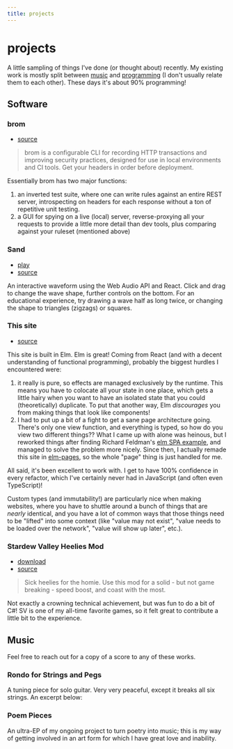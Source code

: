 ```yaml
---
title: projects
---
```


# projects

A little sampling of things I've done (or thought about) recently. My existing work is mostly split between [music](/projects#_Music) and [programming](/projects#_Software) (I don't usually relate them to each other). These days it's about 90% programming!

## Software

### brom

- [source](https://github.com/22bulbs/brom)

> brom is a configurable CLI for recording HTTP transactions and improving security practices, designed for use in local environments and CI tools. Get your headers in order before deployment.

Essentially brom has two major functions:

1. an inverted test suite, where one can write rules against an entire REST server, introspecting on headers for each response without a ton of repetitive unit testing.
1. a GUI for spying on a live (local) server, reverse-proxying all your requests to provide a little more detail than dev tools, plus comparing against your ruleset (mentioned above)

### Sand

- [play](https://our-beach.github.io/sand/)
- [source](https://github.com/our-beach/sand)

An interactive waveform using the Web Audio API and React. Click and drag to change the wave shape, further controls on the bottom. For an educational experience, try drawing a wave half as long twice, or changing the shape to triangles (zigzags) or squares.

### This site

- [source](https://github.com/fakemonster/personal-site)

This site is built in Elm. Elm is great! Coming from React (and with a decent understanding of functional programming), probably the biggest hurdles I encountered were:

1. it really is pure, so effects are managed exclusively by the runtime. This means you have to colocate all your state in one place, which gets a little hairy when you want to have an isolated state that you could (theoretically) duplicate. To put that another way, Elm _discourages_ you from making things that look like components!
1. I had to put up a bit of a fight to get a sane page architecture going. There's only one view function, and everything is typed, so how do you view two different things?? What I came up with alone was heinous, but I reworked things after finding Richard Feldman's [elm SPA example](https://github.com/rtfeldman/elm-spa-example), and managed to solve the problem more nicely. Since then, I actually remade this site in [elm-pages](https://elm-pages.com/), so the whole "page" thing is just handled for me.

All said, it's been excellent to work with. I get to have 100% confidence in every refactor, which I've certainly never had in JavaScript (and often even TypeScript)!

Custom types (and immutability!) are particularly nice when making websites, where you have to shuttle around a bunch of things that are _nearly_ identical, and you have a lot of common ways that those things need to be "lifted" into some context (like "value may not exist", "value needs to be loaded over the network", "value will show up later", etc.).

### Stardew Valley Heelies Mod

- [download](https://www.nexusmods.com/stardewvalley/mods/7751)
- [source](https://github.com/fakemonster/stardew-valley-heelies)

> Sick heelies for the homie. Use this mod for a solid - but not game breaking - speed boost, and coast with the most.

Not exactly a crowning technical achievement, but was fun to do a bit of C#! SV is one of my all-time favorite games, so it felt great to contribute a little bit to the experience.


## Music

Feel free to reach out for a copy of a score to any of these works.

### Rondo for Strings and Pegs

A tuning piece for solo guitar. Very very peaceful, except it breaks all six strings. An excerpt below:

<youtube
src="https://www.youtube.com/embed/ev-eo7x5nf8"
name="Rondo for Strings and Pegs"
/>

### Poem Pieces

An ultra-EP of my ongoing project to turn poetry into music; this is my way of getting involved in an art form for which I have great love and inability.

<bandcamp
player="https://bandcamp.com/EmbeddedPlayer/album=4110281240/size=large/bgcol=ffffff/linkcol=0687f5/artwork=small/transparent=true/"
site="https://jthel.bandcamp.com/album/poem-pieces"
name="Poem Pieces"
/>
